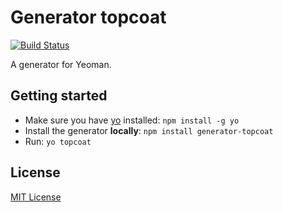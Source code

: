# Generator topcoat
[![Build Status](https://secure.travis-ci.org/topcoat/generator-topcoat.png?branch=master)](https://travis-ci.org/topcoat/generator-topcoat)

A generator for Yeoman.

## Getting started
- Make sure you have [yo](https://github.com/yeoman/yo) installed:
    `npm install -g yo`
- Install the generator **locally**: `npm install generator-topcoat`
- Run: `yo topcoat`

## License
[MIT License](http://en.wikipedia.org/wiki/MIT_License)
